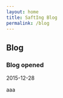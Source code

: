 ```yaml
---
layout: home
title: SaftIng Blog
permalink: /blog
---
```


## Blog

### Blog opened 

2015-12-28

aaa
